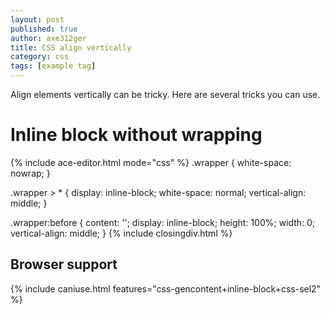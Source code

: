 ```yaml
---
layout: post
published: true
author: axe312ger
title: CSS align vertically
category: css
tags: [example tag]
---
```


Align elements vertically can be tricky. Here are several tricks you can use.

# Inline block without wrapping

{% include ace-editor.html mode="css" %}
.wrapper {
  white-space: nowrap;
}

.wrapper > * {
  display: inline-block;
  white-space: normal;
  vertical-align: middle;
}

.wrapper:before {
  content: '';
  display: inline-block;
  height: 100%;
  width: 0;
  vertical-align: middle;
}
{% include closingdiv.html %}

## Browser support

{% include caniuse.html features="css-gencontent+inline-block+css-sel2" %}
